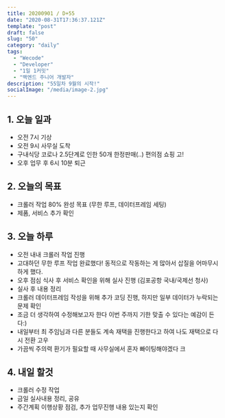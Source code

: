 ```yaml
---
title: 20200901 / D+55
date: "2020-08-31T17:36:37.121Z"
template: "post"
draft: false
slug: "50"
category: "daily"
tags:
  - "Wecode"
  - "Developer"
  - "1일 1커밋"
  - "백엔드 주니어 개발자"
description: "55일차 9월의 시작!"
socialImage: "/media/image-2.jpg"
---
```


## 1. 오늘 일과

- 오전 7시 기상
- 오전 9시 사무실 도착
- 구내식당 코로나 2.5단계로 인한 50개 한정판매(..) 편의점 쇼핑 고!
- 오후 업무 후 6시 10분 퇴근

## 2. 오늘의 목표

- 크롤러 작업 80% 완성 목표 (무한 루프, 데이터프레임 세팅)
- 제품, 서비스 추가 확인 

## 3. 오늘 하루

- 오전 내내 크롤러 작업 진행
- 고대하던 무한 루프 작업 완료했다! 동적으로 작동하는 게 많아서 삽질을 어마무시하게 했다.
- 오후 점심 식사 후 서비스 확인을 위해 실사 진행 (김포공항 국내/국제선 청사)
- 실사 후 내용 정리
- 크롤러 데이터프레임 작성을 위해 추가 코딩 진행, 하지만 일부 데이터가 누락되는 문제 확인
- 조금 더 생각하여 수정해보고자 한다 이번 주까지 기한 맞출 수 있다는 예감이 든다:)
- 내일부터 최 주임님과 다른 분들도 계속 재택을 진행한다고 하여 나도 재택으로 다시 전환 고우
- 가끔씩 주의력 환기가 필요할 때 사무실에서 혼자 빠이팅해야겠다 크

## 4. 내일 할것

- 크롤러 수정 작업
- 금일 실사내용 정리, 공유
- 주간계획 이행상황 점검, 추가 업무진행 내용 있는지 확인